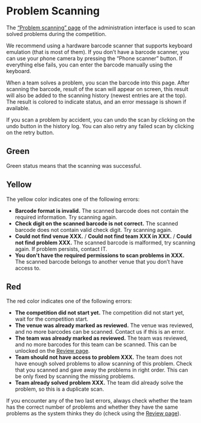 # Problem Scanning

The [“Problem scanning” page](/admin/scanning/problems/) of the administration interface is used to scan solved
problems during the competition.

We recommend using a hardware barcode scanner that supports keyboard emulation (that is most of them).
If you don’t have a barcode scanner, you can use your phone camera by pressing the “Phone scanner” button.
If everything else fails, you can enter the barcode manually using the keyboard.

When a team solves a problem, you scan the barcode into this page. After scanning the barcode, result of the scan will
appear on screen, this result will also be added to the scanning history (newest entries are at the top).
The result is colored to indicate status, and an error message is shown if available.

If you scan a problem by accident, you can undo the scan by clicking on the undo button in the history log. You can
also retry any failed scan by clicking on the retry button.

## Green

Green status means that the scanning was successful.

## Yellow

The yellow color indicates one of the following errors:

* **Barcode format is invalid.** The scanned barcode does not contain the required information. Try scanning again.
* **Check digit on the scanned barcode is not correct.** The scanned barcode does not contain valid check digit.
Try scanning again.
* **Could not find venue XXX.** / **Could not find team XXX in XXX.** / **Could not find problem XXX.**
The scanned barcode is malformed, try scanning again. If problem persists, contact IT.
* **You don't have the required permissions to scan problems in XXX.**
The scanned barcode belongs to another venue that you don’t have access to.

## Red

The red color indicates one of the following errors:

* **The competition did not start yet.**
The competition did not start yet, wait for the competition start.
* **The venue was already marked as reviewed.**
The venue was reviewed, and no more barcodes can be scanned. Contact us if this is an error.
* **The team was already marked as reviewed.**
The team was reviewed, and no more barcodes for this team can be scanned. This can be unlocked on
the [Review page](/admin/scanning/review).
* **Team should not have access to problem XXX.**
The team does not have enough solved problems to allow scanning of this problem. Check that you scanned and gave away
the problems in right order. This can be only fixed by scanning the missing problems.
* **Team already solved problem XXX.**
The team did already solve the problem, so this is a duplicate scan.

If you encounter any of the two last errors, always check whether the team has the correct number of problems and
whether they have the same problems as the system thinks they do (check using the [Review page](/admin/scanning/review)).
